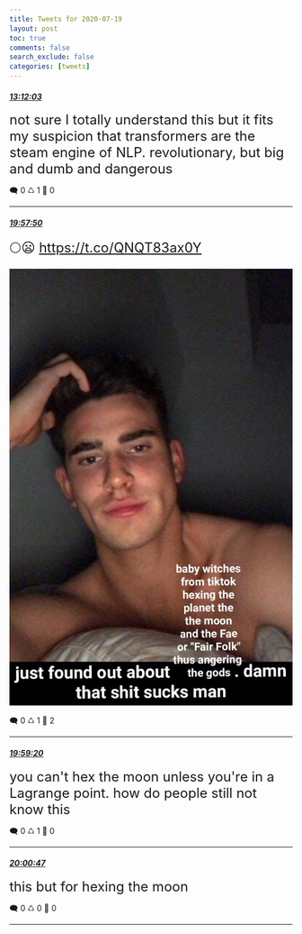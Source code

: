 ```yaml
---
title: Tweets for 2020-07-19
layout: post
toc: true
comments: false
search_exclude: false
categories: [tweets]
---
```



#### <a href = "https://twitter.com/deepfates/status/1284929008669347841">*13:12:03*</a>

<font size="5">not sure I totally understand this but it fits my suspicion that transformers are the steam engine of NLP. revolutionary, but big and dumb and dangerous</font>



🗨️ 0 ♺ 1 🤍  0   

---
    
#### <a href = "https://twitter.com/deepfates/status/1285031128861044736">*19:57:50*</a>

<font size="5">🌕😦  https://t.co/QNQT83ax0Y</font>

![image from twitter](/images/EdVY_SEU0AAPY8C.jpg)


🗨️ 0 ♺ 1 🤍  2   

---
    
#### <a href = "https://twitter.com/deepfates/status/1285031507694718976">*19:59:20*</a>

<font size="5">you can't hex the moon unless you're in a Lagrange point. how do people still not know this</font>



🗨️ 0 ♺ 1 🤍  0   

---
    
#### <a href = "https://twitter.com/deepfates/status/1285031869893861378">*20:00:47*</a>

<font size="5">this but for hexing the moon</font>



🗨️ 0 ♺ 0 🤍  0   

---
    
            



